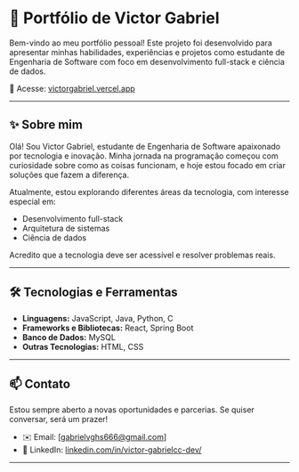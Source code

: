 # 💼 Portfólio de Victor Gabriel

Bem-vindo ao meu portfólio pessoal! Este projeto foi desenvolvido para apresentar minhas habilidades, experiências e projetos como estudante de Engenharia de Software com foco em desenvolvimento full-stack e ciência de dados.

🔗 Acesse: [victorgabriel.vercel.app](https://victorgabriel.vercel.app/)

---

## ✨ Sobre mim

Olá! Sou Victor Gabriel, estudante de Engenharia de Software apaixonado por tecnologia e inovação. Minha jornada na programação começou com curiosidade sobre como as coisas funcionam, e hoje estou focado em criar soluções que fazem a diferença.

Atualmente, estou explorando diferentes áreas da tecnologia, com interesse especial em:

- Desenvolvimento full-stack
- Arquitetura de sistemas
- Ciência de dados

Acredito que a tecnologia deve ser acessível e resolver problemas reais.

---

## 🛠️ Tecnologias e Ferramentas

- **Linguagens:** JavaScript, Java, Python, C
- **Frameworks e Bibliotecas:** React, Spring Boot
- **Banco de Dados:** MySQL
- **Outras Tecnologias:** HTML, CSS

---

## 📫 Contato

Estou sempre aberto a novas oportunidades e parcerias. Se quiser conversar, será um prazer!

- ✉️ Email: [gabrielvghs666@gmail.com]
- 💼 LinkedIn: [linkedin.com/in/victor-gabrielcc-dev/](https://www.linkedin.com/in/victor-gabrielcc-dev/)

---

